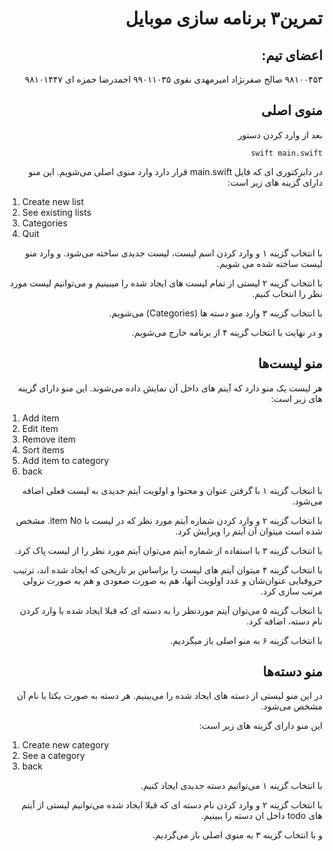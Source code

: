 <div dir="rtl"> 

# تمرین۳ برنامه سازی موبایل
## اعضای تیم:
  ۹۸۱۰۰۴۵۳ صالح صفرنژاد 
  امیرمهدی نقوی ۹۹۰۱۱۰۳۵
 احمدرضا حمزه ای ۹۸۱۰۱۴۴۷
  
  ## منوی اصلی

بعد از وارد کردن دستور

```
swift main.swift
```

در دایرکتوری ای که فایل
main.swift
قرار دارد وارد منوی اصلی می‌شویم.
این منو دارای گزینه های زیر است:

<div dir="ltr">

  1. Create new list
  2. See existing lists
  3. Categories
  4. Quit
  
</div>

با انتخاب گزینه ۱ و وارد کردن اسم لیست، لیست جدیدی ساخته می‌شود. و وارد منو لیست ساخته شده می شویم.

با انتخاب گزینه ۲ لیستی از تمام لیست های ایجاد شده را میبینیم و می‌توانیم لیست مورد نظر را انتخاب کنیم.

با انتخاب گزینه ۳ وارد منو دسته ها
(Categories)
می‌شویم.

و در نهایت با انتخاب گزینه ۴ از برنامه خارج می‌شویم.

## منو لیست‌ها

هر لیست یک منو دارد که آیتم های داخل آن نمایش داده می‌شوند.
این منو دارای گزینه های زیر است:

<div dir="ltr">

  1. Add item
  2. Edit item
  3. Remove item
  4. Sort items
  5. Add item to category
  6. back
  
</div>

با انتخاب گزینه ۱ با گرفتن عنوان و محتوا و اولویت آیتم جدیدی به لیست فعلی اضافه می‌شود.

با انتخاب گزینه ۲ و وارد کردن شماره آیتم مورد نظر که در لیست با
‍‍‍‍item No. 
مشخص شده است میتوان آن آیتم را ویرایش کرد.

با انتخاب گزینه ۳ با استفاده از شماره آیتم می‌توان آیتم مورد نظر را از لیست پاک کرد.

با انتخاب گزینه ۴ میتوان آیتم های لیست را براساس بر تاریحی که ایجاد شده اند، ترتیب حروفبایی عنوان‌شان و عدد اولویت آنها، هم به صورت صعودی و هم به صورت نزولی مرتب سازی کرد.  

با انتخاب گزینه ۵ می‌توان آیتم موردنظر را به دسته ای که قبلا ایجاد شده با وارد کردن نام دسته، اضافه کرد.

با انتخاب گزینه ۶ به منو اصلی باز میگزدیم.

## منو دسته‌ها

در این منو لیستی از دسته های ایجاد شده را می‌بینیم. هر دسته به صورت یکتا با نام آن مشخص می‌شود.

این منو دارای گزینه های زیر است:

<div dir="ltr">

  1. Create new category
  2. See a category
  3. back
  
</div>

با انتخاب گزینه ۱ می‌توانیم دسته جدیدی ایجاد کنیم.

با انتخاب گزینه ۲ و وارد کردن نام دسته ای که قبلا ایجاد شده می‌توانیم لیستی از آیتم های todo داخل ان دسته را ببینیم.

و با انتخاب گزینه ۳ به منوی اصلی باز می‌گردیم.
</div>
